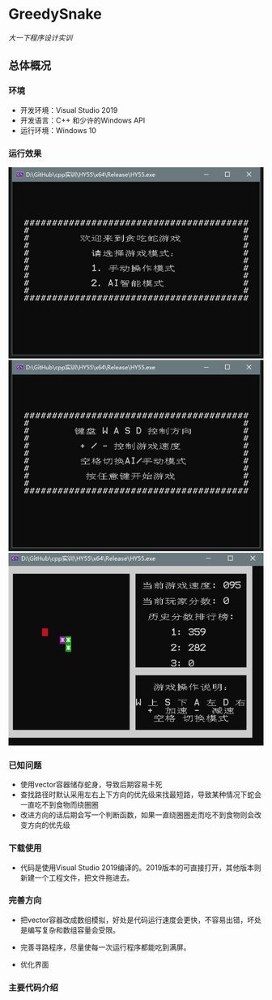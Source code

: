 # GreedySnake

  *大一下程序设计实训*



## 总体概况



### 环境
- 开发环境：Visual Studio 2019
- 开发语言：C++ 和少许的Windows API
- 运行环境：Windows 10

### 运行效果

![图片1](pictures/snake1.bmp)
![图片2](pictures/snake2.bmp)
![gif1](pictures/snake.gif)


### 已知问题

- 使用vector容器储存蛇身，导致后期容易卡死
- 查找路径时默认采用左右上下方向的优先级来找最短路，导致某种情况下蛇会一直吃不到食物而绕圈圈
- 改进方向的话后期会写一个判断函数，如果一直绕圈圈走而吃不到食物则会改变方向的优先级



### 下载使用

- 代码是使用Visual Studio 2019编译的。2019版本的可直接打开，其他版本则新建一个工程文件，把文件拖进去。

### 完善方向

- 把vector容器改成数组模拟，好处是代码运行速度会更快，不容易出错，坏处是编写复杂和数组容量会受限。

- 完善寻路程序，尽量使每一次运行程序都能吃到满屏。

- 优化界面


### 主要代码介绍

